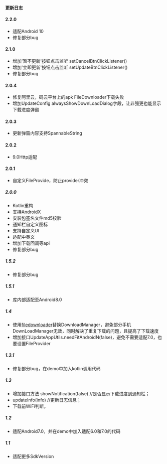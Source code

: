#### 更新日志
#### 2.2.0
* 适配Android 10
* 修复部分bug
#### 2.1.0
* 增加'暂不更新'按钮点击监听 setCancelBtnClickListener()
* 增加'立即更新'按钮点击监听 setUpdateBtnClickListener()
* 修复部分bug
#### 2.0.4
* 修复阿里云，码云平台上的apk FileDownloader下载失败
* 增加UpdateConfig alwaysShowDownLoadDialog字段，让非强更也能显示下载进度弹窗
#### 2.0.3
* 更新弹窗内容支持SpannableString
#### 2.0.2
* 9.0Http适配
#### 2.0.1
* 自定义FileProvide，防止provider冲突
##### 2.0.0
* Kotlin重构
* 支持AndroidX
* 安装包签名文件md5校验
* 通知栏自定义图标
* 支持自定义UI
* 适配中英文
* 增加下载回调等api
* 修复部分bug
##### 1.5.2
* 修复部分bug
##### 1.5.1
* 库内部适配至Android8.0
##### 1.4
* 使用[filedownloader](https://github.com/lingochamp/FileDownloader)替换DownloadManager，避免部分手机DownLoadManager无效，同时解决了重复下载的问题，且提高了下载速度
* 增加接口UpdateAppUtils.needFitAndroidN(false)，避免不需要适配7.0，也要设置FileProvider
##### 1.3.1
* 修复部分bug，在demo中加入kotlin调用代码
##### 1.3
* 增加接口方法 showNotification(false) //是否显示下载进度到通知栏；
* updateInfo(info) //更新日志信息；
* 下载前WiFi判断。
##### 1.2
* 适配Android7.0，并在demo中加入适配6.0和7.0的代码
##### 1.1
* 适配更多SdkVersion
